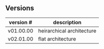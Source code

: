 ## Versions
version # | description
----------|------------
v01.00.00 | heirarchical architecture
v02.01.00 | flat architecture
